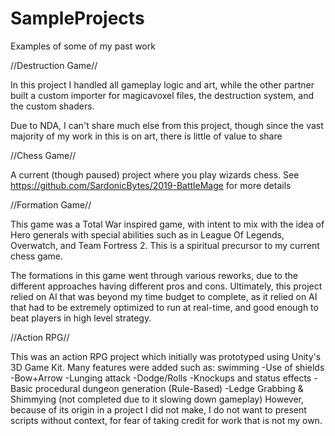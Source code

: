 # SampleProjects
Examples of some of my past work

//Destruction Game//

In this project I handled all gameplay logic and art, 
while the other partner built a custom importer for 
magicavoxel files, the destruction system, and the custom shaders.

Due to NDA, I can't share much else from this project, 
though since the vast majority of my work in this is on art, 
there is little of value to share

//Chess Game//

A current (though paused) project where you play wizards chess.
See https://github.com/SardonicBytes/2019-BattleMage for more details

//Formation Game//

This game was a Total War inspired game, with intent 
to mix with the idea of Hero generals with special 
abilities such as in League Of Legends, Overwatch, 
and Team Fortress 2.  This is a spiritual precursor 
to my current chess game.

The formations in this game went through various 
reworks, due to the different approaches having 
different pros and cons.  Ultimately, this project 
relied on AI that was beyond my time budget to complete,
as it relied on AI that had to be extremely optimized 
to run at real-time, and good enough to beat players 
in high level strategy.


//Action RPG//

This was an action RPG project which initially was prototyped 
using Unity's 3D Game Kit.  Many features were added such as: 
swimming 
-Use of shields
-Bow+Arrow
-Lunging attack 
-Dodge/Rolls
-Knockups and status effects
-Basic procedural dungeon generation (Rule-Based)
-Ledge Grabbing & Shimmying 
	(not completed due to it slowing down gameplay)
However, because of its origin in a project I did not make, 
I do not want to present scripts without context, for 
fear of taking credit for work that is not my own.
